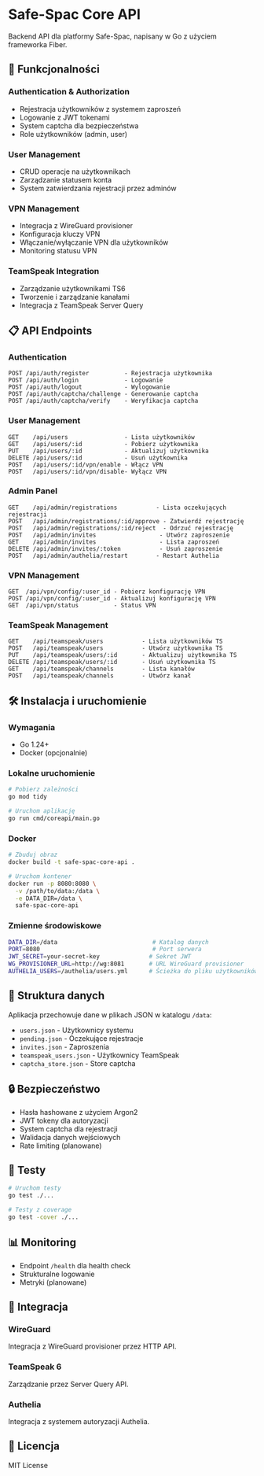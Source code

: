 # Safe-Spac Core API

Backend API dla platformy Safe-Spac, napisany w Go z użyciem frameworka Fiber.

## 🚀 Funkcjonalności

### Authentication & Authorization
- Rejestracja użytkowników z systemem zaproszeń
- Logowanie z JWT tokenami
- System captcha dla bezpieczeństwa
- Role użytkowników (admin, user)

### User Management
- CRUD operacje na użytkownikach
- Zarządzanie statusem konta
- System zatwierdzania rejestracji przez adminów

### VPN Management
- Integracja z WireGuard provisioner
- Konfiguracja kluczy VPN
- Włączanie/wyłączanie VPN dla użytkowników
- Monitoring statusu VPN

### TeamSpeak Integration
- Zarządzanie użytkownikami TS6
- Tworzenie i zarządzanie kanałami
- Integracja z TeamSpeak Server Query

## 📋 API Endpoints

### Authentication
```
POST /api/auth/register          - Rejestracja użytkownika
POST /api/auth/login             - Logowanie
POST /api/auth/logout            - Wylogowanie
POST /api/auth/captcha/challenge - Generowanie captcha
POST /api/auth/captcha/verify    - Weryfikacja captcha
```

### User Management
```
GET    /api/users                - Lista użytkowników
GET    /api/users/:id            - Pobierz użytkownika
PUT    /api/users/:id            - Aktualizuj użytkownika
DELETE /api/users/:id            - Usuń użytkownika
POST   /api/users/:id/vpn/enable - Włącz VPN
POST   /api/users/:id/vpn/disable- Wyłącz VPN
```

### Admin Panel
```
GET    /api/admin/registrations           - Lista oczekujących rejestracji
POST   /api/admin/registrations/:id/approve - Zatwierdź rejestrację
POST   /api/admin/registrations/:id/reject  - Odrzuć rejestrację
POST   /api/admin/invites                  - Utwórz zaproszenie
GET    /api/admin/invites                  - Lista zaproszeń
DELETE /api/admin/invites/:token           - Usuń zaproszenie
POST   /api/admin/authelia/restart        - Restart Authelia
```

### VPN Management
```
GET  /api/vpn/config/:user_id - Pobierz konfigurację VPN
POST /api/vpn/config/:user_id - Aktualizuj konfigurację VPN
GET  /api/vpn/status          - Status VPN
```

### TeamSpeak Management
```
GET    /api/teamspeak/users           - Lista użytkowników TS
POST   /api/teamspeak/users           - Utwórz użytkownika TS
PUT    /api/teamspeak/users/:id       - Aktualizuj użytkownika TS
DELETE /api/teamspeak/users/:id       - Usuń użytkownika TS
GET    /api/teamspeak/channels        - Lista kanałów
POST   /api/teamspeak/channels        - Utwórz kanał
```

## 🛠️ Instalacja i uruchomienie

### Wymagania
- Go 1.24+
- Docker (opcjonalnie)

### Lokalne uruchomienie
```bash
# Pobierz zależności
go mod tidy

# Uruchom aplikację
go run cmd/coreapi/main.go
```

### Docker
```bash
# Zbuduj obraz
docker build -t safe-spac-core-api .

# Uruchom kontener
docker run -p 8080:8080 \
  -v /path/to/data:/data \
  -e DATA_DIR=/data \
  safe-spac-core-api
```

### Zmienne środowiskowe
```bash
DATA_DIR=/data                           # Katalog danych
PORT=8080                                # Port serwera
JWT_SECRET=your-secret-key              # Sekret JWT
WG_PROVISIONER_URL=http://wg:8081       # URL WireGuard provisioner
AUTHELIA_USERS=/authelia/users.yml      # Ścieżka do pliku użytkowników Authelia
```

## 📁 Struktura danych

Aplikacja przechowuje dane w plikach JSON w katalogu `/data`:

- `users.json` - Użytkownicy systemu
- `pending.json` - Oczekujące rejestracje
- `invites.json` - Zaproszenia
- `teamspeak_users.json` - Użytkownicy TeamSpeak
- `captcha_store.json` - Store captcha

## 🔒 Bezpieczeństwo

- Hasła hashowane z użyciem Argon2
- JWT tokeny dla autoryzacji
- System captcha dla rejestracji
- Walidacja danych wejściowych
- Rate limiting (planowane)

## 🧪 Testy

```bash
# Uruchom testy
go test ./...

# Testy z coverage
go test -cover ./...
```

## 📊 Monitoring

- Endpoint `/health` dla health check
- Strukturalne logowanie
- Metryki (planowane)

## 🔄 Integracja

### WireGuard
Integracja z WireGuard provisioner przez HTTP API.

### TeamSpeak 6
Zarządzanie przez Server Query API.

### Authelia
Integracja z systemem autoryzacji Authelia.

## 📝 Licencja

MIT License
